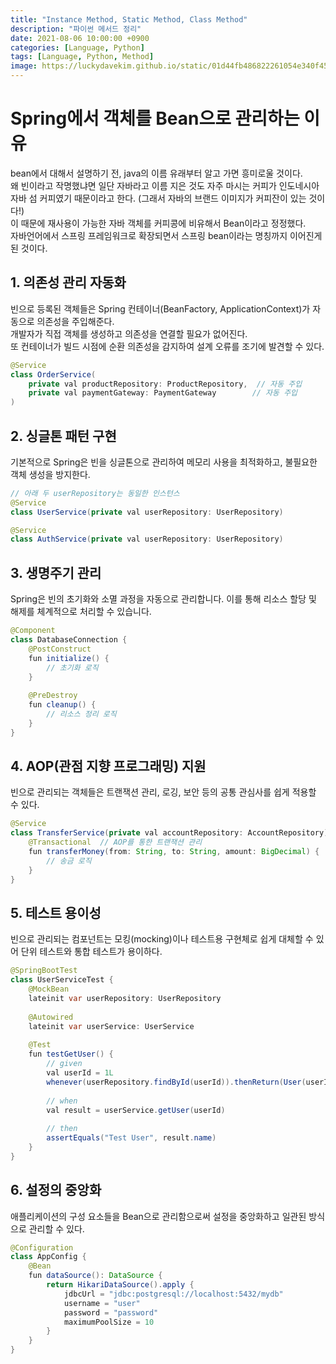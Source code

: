 ```yaml
---
title: "Instance Method, Static Method, Class Method"
description: "파이썬 메서드 정리"
date: 2021-08-06 10:00:00 +0900
categories: [Language, Python]
tags: [Language, Python, Method]
image: https://luckydavekim.github.io/static/01d44fb486822261054e340f45003a56/8ff83/cover.webp
---
```


# Spring에서 객체를 Bean으로 관리하는 이유

bean에서 대해서 설명하기 전, java의 이름 유래부터 알고 가면 흥미로울 것이다.  
왜 빈이라고 작명했냐면 일단 자바라고 이름 지은 것도 자주 마시는 커피가 인도네시아 자바 섬 커피였기 때문이라고 한다.
(그래서 자바의 브랜드 이미지가 커피잔이 있는 것이다!)  
이 때문에 재사용이 가능한 자바 객체를 커피콩에 비유해서 Bean이라고 정정했다.   
자바언어에서 스프링 프레임워크로 확장되면서 스프링 bean이라는 명칭까지 이어진게 된 것이다.  


## 1. 의존성 관리 자동화
빈으로 등록된 객체들은 Spring 컨테이너(BeanFactory, ApplicationContext)가 자동으로 의존성을 주입해준다.  
개발자가 직접 객체를 생성하고 의존성을 연결할 필요가 없어진다.  
또 컨테이너가 빌드 시점에 순환 의존성을 감지하여 설계 오류를 조기에 발견할 수 있다.

```java
@Service
class OrderService(
    private val productRepository: ProductRepository,  // 자동 주입
    private val paymentGateway: PaymentGateway        // 자동 주입
)
```

## 2. 싱글톤 패턴 구현
기본적으로 Spring은 빈을 싱글톤으로 관리하여 메모리 사용을 최적화하고, 불필요한 객체 생성을 방지한다.

```java
// 아래 두 userRepository는 동일한 인스턴스
@Service
class UserService(private val userRepository: UserRepository)

@Service
class AuthService(private val userRepository: UserRepository)
```

## 3. 생명주기 관리
Spring은 빈의 초기화와 소멸 과정을 자동으로 관리합니다. 이를 통해 리소스 할당 및 해제를 체계적으로 처리할 수 있습니다.

```java
@Component
class DatabaseConnection {
    @PostConstruct
    fun initialize() {
        // 초기화 로직
    }
    
    @PreDestroy
    fun cleanup() {
        // 리소스 정리 로직
    }
}
```


## 4. AOP(관점 지향 프로그래밍) 지원
빈으로 관리되는 객체들은 트랜잭션 관리, 로깅, 보안 등의 공통 관심사를 쉽게 적용할 수 있다.

```java
@Service
class TransferService(private val accountRepository: AccountRepository) {
    @Transactional  // AOP를 통한 트랜잭션 관리
    fun transferMoney(from: String, to: String, amount: BigDecimal) {
        // 송금 로직
    }
}
```


## 5. 테스트 용이성
빈으로 관리되는 컴포넌트는 모킹(mocking)이나 테스트용 구현체로 쉽게 대체할 수 있어 단위 테스트와 통합 테스트가 용이하다.

```java
@SpringBootTest
class UserServiceTest {
    @MockBean
    lateinit var userRepository: UserRepository
    
    @Autowired
    lateinit var userService: UserService
    
    @Test
    fun testGetUser() {
        // given
        val userId = 1L
        whenever(userRepository.findById(userId)).thenReturn(User(userId, "Test User"))
        
        // when
        val result = userService.getUser(userId)
        
        // then
        assertEquals("Test User", result.name)
    }
}
```

## 6. 설정의 중앙화
애플리케이션의 구성 요소들을 Bean으로 관리함으로써 설정을 중앙화하고 일관된 방식으로 관리할 수 있다.

```java
@Configuration
class AppConfig {
    @Bean
    fun dataSource(): DataSource {
        return HikariDataSource().apply {
            jdbcUrl = "jdbc:postgresql://localhost:5432/mydb"
            username = "user"
            password = "password"
            maximumPoolSize = 10
        }
    }
}
```